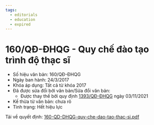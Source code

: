 ```yaml
---
tags:
  - editorials
  - education
  - expired
---
```

# 160/QĐ-ĐHQG - Quy chế đào tạo trình độ thạc sĩ

- Số hiệu văn bản: 160/QĐ-ĐHQG 
- Ngày ban hành: 24/3/2017 
- Khóa áp dụng: Tất cả từ khóa 2017
- Đã được sửa đổi bởi văn bản/Sửa đổi văn bản: 
    - Được thay thế bởi quy định [1393/QĐ-ĐHQG](1393-QD-DHQG.md) ngày 03/11/2021
- Kế thừa từ văn bản: chưa rõ
- Tình trạng: Hết hiệu lực

Tải về quyết định: [160-QD-DHQG-quy-che-dao-tao-thac-si.pdf](../files/2023QuyDinhMaster/160-QD-DHQG-quy-che-dao-tao-thac-si.pdf)